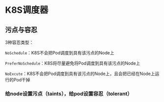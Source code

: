 # K8S调度器

## 污点与容忍

3种容忍类型：

`NoSchedule`：K8S不会把Pod调度到具有该污点的Node上

`PreferNoSchedule`：K8S将尽量避免将Pod调度到具有该污点的Node上

`NoExcute`：K8S不会把Pod调度到具有该污点的Node上，且会把已经在Node上运行的Pod干掉

### 给node设置污点（taints），给pod设置容忍（tolerant）

```bash

```